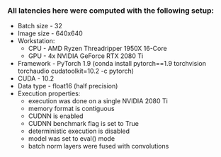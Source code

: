 ### All latencies here were computed with the following setup:

* Batch size - 32
* Image size - 640x640
* Workstation:
  * CPU - AMD Ryzen Threadripper 1950X 16-Core
  * GPU - 4x NVIDIA GeForce RTX 2080 Ti
* Framework - PyTorch 1.9 (conda install pytorch==1.9 torchvision torchaudio cudatoolkit=10.2 -c pytorch)
* CUDA - 10.2
* Data type - float16 (half precision)
* Execution properties:
  * execution was done on a single NVIDIA 2080 Ti
  * memory format is contiguous
  * CUDNN is enabled
  * CUDNN benchmark flag is set to True
  * deterministic execution is disabled
  * model was set to eval() mode
  * batch norm layers were fused with convolutions
